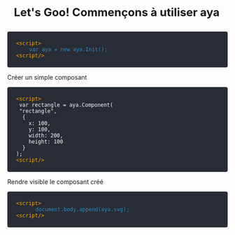 <style>
    body{
        width:100%;
    }
    .getstart{
        /*background: rgba(120, 120, 120, .3);*/
        padding: 15px;
        font-size: 1.6rem;
        font-weight: bold;
    }
    .demarrage-title-design{
        border-bottom:2px dashed rgba(128, 128, 128, 0.202);
        margin-bottom:500px;
    }

    .demarrage-installation-code-section{
        background: #282c34;
        display:flex;
        flex-direction:column;
        justify-content:center;
        padding:20px 20px;
        border-radius:4px;
    }

    .demarrage-installation-code-section .code-example{
        color:grey;
    }
    .code-example-getstated{
        color: rgba(250, 250, 250, 1.0);
    }
    .demarrage-installation-code-section .code-example-getstated .script{
        color:orange;
    }
     .demarrage-installation-code-section .code-example-getstated .real-script{
        margin:0 0;
        padding-left:30px;
        color:#33a7e6ca;
     }
</style>
<body>
    <div class="getstart">Let's Goo! Commençons à utiliser aya</div>
    <pre class="demarrage-installation-code-section">
        <code class="code-example-getstated"><span class='script'><span>&lt;</span>script</span><span class='script'>></span> &nbsp;&nbsp;<p class="real-script">var aya = new aya.Init();</p><span class='script'><span>&lt;</span>script</span><span class='script'>/></span></code>
    </pre>
    <div><p>Créer un simple composant</p></div>
    <pre class="demarrage-installation-code-section">
        <code class="code-example-getstated"><span class='script'><span>&lt;</span>script</span><span class='script'>></span> <br> var rectangle = aya.Component( <br> "rectangle",<br>  { <br>    x: 100,<br>    y: 100,<br>    width: 200,<br>    height: 100<br>  }<br>); <br><span class='script'><span>&lt;</span>script</span><span class='script'>/></span></code>
    </pre>
    <div><p>Rendre visible le composant créé</p></div>
    <pre class="demarrage-installation-code-section">
        <code class="code-example-getstated"><span class='script'><span>&lt;</span>script</span><span class='script'>></span> <br>  <span class="real-script">document.body.append(aya.svg);</span><br><span class='script'><span>&lt;</span>script</span><span class='script'>/></span></code>
    </pre>
    <br><br>

</body>
